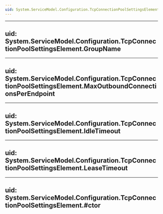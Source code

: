 ```yaml
---
uid: System.ServiceModel.Configuration.TcpConnectionPoolSettingsElement
---
```


---
uid: System.ServiceModel.Configuration.TcpConnectionPoolSettingsElement.GroupName
---

---
uid: System.ServiceModel.Configuration.TcpConnectionPoolSettingsElement.MaxOutboundConnectionsPerEndpoint
---

---
uid: System.ServiceModel.Configuration.TcpConnectionPoolSettingsElement.IdleTimeout
---

---
uid: System.ServiceModel.Configuration.TcpConnectionPoolSettingsElement.LeaseTimeout
---

---
uid: System.ServiceModel.Configuration.TcpConnectionPoolSettingsElement.#ctor
---

